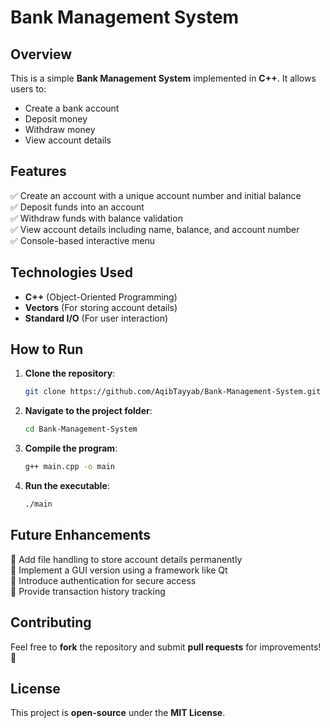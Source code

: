 # Bank Management System

## Overview
This is a simple **Bank Management System** implemented in **C++**. It allows users to:
- Create a bank account
- Deposit money
- Withdraw money
- View account details

## Features
✅ Create an account with a unique account number and initial balance  
✅ Deposit funds into an account  
✅ Withdraw funds with balance validation  
✅ View account details including name, balance, and account number  
✅ Console-based interactive menu  

## Technologies Used
- **C++** (Object-Oriented Programming)
- **Vectors** (For storing account details)
- **Standard I/O** (For user interaction)

## How to Run
1. **Clone the repository**:
   ```sh
   git clone https://github.com/AqibTayyab/Bank-Management-System.git
   ```
2. **Navigate to the project folder**:
   ```sh
   cd Bank-Management-System
   ```
3. **Compile the program**:
   ```sh
   g++ main.cpp -o main
   ```
4. **Run the executable**:
   ```sh
   ./main
   ```

## Future Enhancements
🔹 Add file handling to store account details permanently  
🔹 Implement a GUI version using a framework like Qt  
🔹 Introduce authentication for secure access  
🔹 Provide transaction history tracking  

## Contributing
Feel free to **fork** the repository and submit **pull requests** for improvements! 🚀

## License
This project is **open-source** under the **MIT License**.

